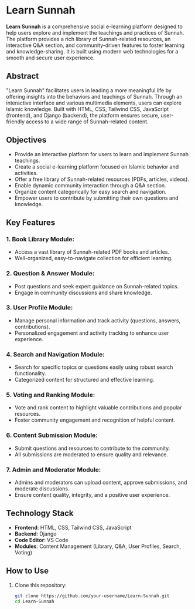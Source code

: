 # Learn Sunnah

**Learn Sunnah** is a comprehensive social e-learning platform designed to help users explore and implement the teachings and practices of Sunnah. The platform provides a rich library of Sunnah-related resources, an interactive Q&A section, and community-driven features to foster learning and knowledge-sharing. It is built using modern web technologies for a smooth and secure user experience.

## Abstract
"Learn Sunnah" facilitates users in leading a more meaningful life by offering insights into the behaviors and teachings of Sunnah. Through an interactive interface and various multimedia elements, users can explore Islamic knowledge. Built with HTML, CSS, Tailwind CSS, JavaScript (frontend), and Django (backend), the platform ensures secure, user-friendly access to a wide range of Sunnah-related content.

## Objectives
- Provide an interactive platform for users to learn and implement Sunnah teachings.
- Create a social e-learning platform focused on Islamic behavior and activities.
- Offer a free library of Sunnah-related resources (PDFs, articles, videos).
- Enable dynamic community interaction through a Q&A section.
- Organize content categorically for easy search and navigation.
- Empower users to contribute by submitting their own questions and knowledge.

## Key Features

### 1. Book Library Module:
- Access a vast library of Sunnah-related PDF books and articles.
- Well-organized, easy-to-navigate collection for efficient learning.

### 2. Question & Answer Module:
- Post questions and seek expert guidance on Sunnah-related topics.
- Engage in community discussions and share knowledge.

### 3. User Profile Module:
- Manage personal information and track activity (questions, answers, contributions).
- Personalized engagement and activity tracking to enhance user experience.

### 4. Search and Navigation Module:
- Search for specific topics or questions easily using robust search functionality.
- Categorized content for structured and effective learning.

### 5. Voting and Ranking Module:
- Vote and rank content to highlight valuable contributions and popular resources.
- Foster community engagement and recognition of helpful content.

### 6. Content Submission Module:
- Submit questions and resources to contribute to the community.
- All submissions are moderated to ensure quality and relevance.

### 7. Admin and Moderator Module:
- Admins and moderators can upload content, approve submissions, and moderate discussions.
- Ensure content quality, integrity, and a positive user experience.

## Technology Stack
- **Frontend**: HTML, CSS, Tailwind CSS, JavaScript
- **Backend**: Django
- **Code Editor**: VS Code
- **Modules**: Content Management (Library, Q&A, User Profiles, Search, Voting)

## How to Use

1. Clone this repository:
   ```bash
   git clone https://github.com/your-username/Learn-Sunnah.git
   cd Learn-Sunnah
